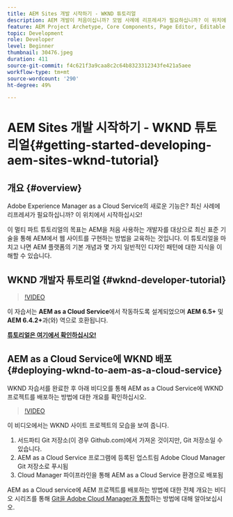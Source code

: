 ```yaml
---
title: AEM Sites 개발 시작하기 - WKND 튜토리얼
description: AEM 개발이 처음이십니까? 모범 사례에 리프레셔가 필요하십니까? 이 위치에서 시작하십시오! 이 멀티 파트 튜토리얼의 목표는 AEM을 처음 사용하는 개발자를 대상으로 최신 표준 기술을 통해 AEM에서 웹 사이트를 구현하는 방법을 교육하는 것입니다.
feature: AEM Project Archetype, Core Components, Page Editor, Editable Templates
topic: Development
role: Developer
level: Beginner
thumbnail: 30476.jpeg
duration: 411
source-git-commit: f4c621f3a9caa8c2c64b8323312343fe421a5aee
workflow-type: tm+mt
source-wordcount: '290'
ht-degree: 49%

---
```



# AEM Sites 개발 시작하기 - WKND 튜토리얼{#getting-started-developing-aem-sites-wknd-tutorial}

## 개요 {#overview}

Adobe Experience Manager as a Cloud Service의 새로운 기능은? 최신 사례에 리프레셔가 필요하십니까? 이 위치에서 시작하십시오!

이 멀티 파트 튜토리얼의 목표는 AEM을 처음 사용하는 개발자를 대상으로 최신 표준 기술을 통해 AEM에서 웹 사이트를 구현하는 방법을 교육하는 것입니다. 이 튜토리얼을 마치고 나면 AEM 플랫폼의 기본 개념과 몇 가지 일반적인 디자인 패턴에 대한 지식을 이해할 수 있습니다.

## WKND 개발자 튜토리얼 {#wknd-developer-tutorial}

>[!VIDEO](https://video.tv.adobe.com/v/30476?quality=12&learn=on)

이 자습서는 **AEM as a Cloud Service**&#x200B;에서 작동하도록 설계되었으며 **AEM 6.5+** 및 **AEM 6.4.2+**&#x200B;과(와) 역으로 호환됩니다.

**[튜토리얼은 여기에서 확인하십시오!](https://experienceleague.adobe.com/docs/experience-manager-learn/getting-started-wknd-tutorial-develop/overview.html?lang=ko-KR)**

## AEM as a Cloud Service에 WKND 배포{#deploying-wknd-to-aem-as-a-cloud-service}

WKND 자습서를 완료한 후 아래 비디오를 통해 AEM as a Cloud Service에 WKND 프로젝트를 배포하는 방법에 대한 개요를 확인하십시오.

>[!VIDEO](https://video.tv.adobe.com/v/30191?quality=12&learn=on)

이 비디오에서는 WKND 사이트 프로젝트의 모습을 보여 줍니다.

1. 서드파티 Git 저장소(이 경우 Github.com)에서 가져온 것이지만, Git 저장소일 수 있습니다.
2. AEM as a Cloud Service 프로그램에 등록된 업스트림 Adobe Cloud Manager Git 저장소로 푸시됨
3. Cloud Manager 파이프라인을 통해 AEM as a Cloud Service 환경으로 배포됨

AEM as a Cloud service에 AEM 프로젝트를 배포하는 방법에 대한 전체 개요는 비디오 시리즈를 통해 [Git을 Adobe Cloud Manager과 통합](https://docs.adobe.com/content/help/ko-KR/experience-manager-cloud-manager/using/managing-code/setup-cloud-manager-git-integration.html)하는 방법에 대해 알아보십시오.
